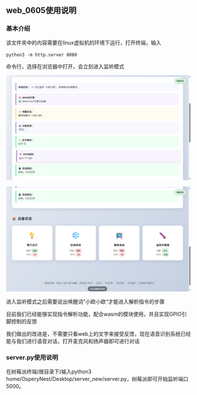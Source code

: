 ## web_0605使用说明

### 基本介绍

该文件夹中的内容需要在linux虚拟机的环境下运行，打开终端，输入

`python3 -m http.server 8080`

命令行，选择在浏览器中打开，会立刻进入监听模式

![项目中的截图_1](bd61c5bb80829decd07b72e911b5411d.png)

![项目中的截图_2](511a7a098c3ac12b5962fb97dba70b2d.png)

进入监听模式之后需要说出唤醒词”小欧小欧“才能进入解析指令的步骤

目前我们已经能够实现指令解析功能，配合wasm的模块使用，并且实现GPIO引脚控制的反馈

我们做出的改进是，不需要只看web上的文字来接受反馈，现在语音识别系统已经能与我们进行语音对话，打开麦克风和扬声器即可进行对话

### server.py使用说明

在树莓派终端(根目录下)输入python3 home/OsperyNest/Desktop/server_new/server.py，树莓派即可开始监听端口5000。
